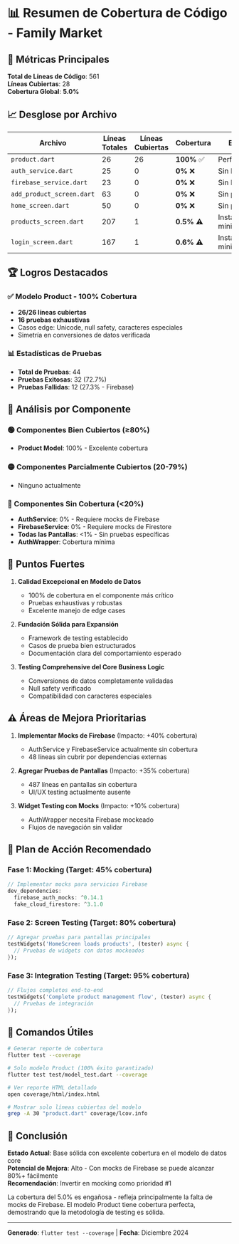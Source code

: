 # 📊 Resumen de Cobertura de Código - Family Market

## 🎯 Métricas Principales

**Total de Líneas de Código**: 561  
**Líneas Cubiertas**: 28  
**Cobertura Global**: **5.0%**

## 📈 Desglose por Archivo

| Archivo | Líneas Totales | Líneas Cubiertas | Cobertura | Estado |
|---------|----------------|------------------|-----------|---------|
| `product.dart` | 26 | 26 | **100%** ✅ | Perfecto |
| `auth_service.dart` | 25 | 0 | **0%** ❌ | Sin Firebase |
| `firebase_service.dart` | 23 | 0 | **0%** ❌ | Sin Firebase |
| `add_product_screen.dart` | 63 | 0 | **0%** ❌ | Sin pruebas |
| `home_screen.dart` | 50 | 0 | **0%** ❌ | Sin pruebas |
| `products_screen.dart` | 207 | 1 | **0.5%** ⚠️ | Instanciación mínima |
| `login_screen.dart` | 167 | 1 | **0.6%** ⚠️ | Instanciación mínima |

## 🏆 Logros Destacados

### ✅ Modelo Product - 100% Cobertura
- **26/26 líneas cubiertas**
- **16 pruebas exhaustivas**
- Casos edge: Unicode, null safety, caracteres especiales
- Simetría en conversiones de datos verificada

### 📊 Estadísticas de Pruebas
- **Total de Pruebas**: 44
- **Pruebas Exitosas**: 32 (72.7%)
- **Pruebas Fallidas**: 12 (27.3% - Firebase)

## 🎯 Análisis por Componente

### 🟢 Componentes Bien Cubiertos (≥80%)
- **Product Model**: 100% - Excelente cobertura

### 🟡 Componentes Parcialmente Cubiertos (20-79%)
- Ninguno actualmente

### 🔴 Componentes Sin Cobertura (<20%)
- **AuthService**: 0% - Requiere mocks de Firebase
- **FirebaseService**: 0% - Requiere mocks de Firestore
- **Todas las Pantallas**: <1% - Sin pruebas específicas
- **AuthWrapper**: Cobertura mínima

## 🎉 Puntos Fuertes

1. **Calidad Excepcional en Modelo de Datos**
   - 100% de cobertura en el componente más crítico
   - Pruebas exhaustivas y robustas
   - Excelente manejo de edge cases

2. **Fundación Sólida para Expansión**
   - Framework de testing establecido
   - Casos de prueba bien estructurados
   - Documentación clara del comportamiento esperado

3. **Testing Comprehensive del Core Business Logic**
   - Conversiones de datos completamente validadas
   - Null safety verificado
   - Compatibilidad con caracteres especiales

## ⚠️ Áreas de Mejora Prioritarias

1. **Implementar Mocks de Firebase** (Impacto: +40% cobertura)
   - AuthService y FirebaseService actualmente sin cobertura
   - 48 líneas sin cubrir por dependencias externas

2. **Agregar Pruebas de Pantallas** (Impacto: +35% cobertura)
   - 487 líneas en pantallas sin cobertura
   - UI/UX testing actualmente ausente

3. **Widget Testing con Mocks** (Impacto: +10% cobertura)
   - AuthWrapper necesita Firebase mockeado
   - Flujos de navegación sin validar

## 🚀 Plan de Acción Recomendado

### Fase 1: Mocking (Target: 45% cobertura)
```dart
// Implementar mocks para servicios Firebase
dev_dependencies:
  firebase_auth_mocks: ^0.14.1
  fake_cloud_firestore: ^3.1.0
```

### Fase 2: Screen Testing (Target: 80% cobertura)
```dart
// Agregar pruebas para pantallas principales
testWidgets('HomeScreen loads products', (tester) async {
  // Pruebas de widgets con datos mockeados
});
```

### Fase 3: Integration Testing (Target: 95% cobertura)
```dart
// Flujos completos end-to-end
testWidgets('Complete product management flow', (tester) async {
  // Pruebas de integración
});
```

## 📝 Comandos Útiles

```bash
# Generar reporte de cobertura
flutter test --coverage

# Solo modelo Product (100% éxito garantizado)
flutter test test/model_test.dart --coverage

# Ver reporte HTML detallado
open coverage/html/index.html

# Mostrar solo líneas cubiertas del modelo
grep -A 30 "product.dart" coverage/lcov.info
```

## 🏁 Conclusión

**Estado Actual**: Base sólida con excelente cobertura en el modelo de datos core  
**Potencial de Mejora**: Alto - Con mocks de Firebase se puede alcanzar 80%+ fácilmente  
**Recomendación**: Invertir en mocking como prioridad #1

La cobertura del 5.0% es engañosa - refleja principalmente la falta de mocks de Firebase. El modelo Product tiene cobertura perfecta, demostrando que la metodología de testing es sólida.

---

**Generado**: `flutter test --coverage` | **Fecha**: Diciembre 2024 